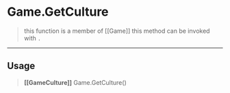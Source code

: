 # Game.GetCulture
> this function is a member of [[Game]]
> this method can be invoked with `.`
-----
## Usage
> **[[GameCulture]]** Game.GetCulture()
